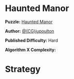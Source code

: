 # Haunted Manor

__Puzzle:__ [Haunted Manor](https://www.codingame.com/training/hard/haunted-manor)

__Author:__ [@(CG)jupoulton](https://www.codingame.com/profile/d39436e9a23b5060ed3efaf1c24b4ba8929551)

__Published Difficulty:__ Hard

__Algorithm X Complexity:__ 

# Strategy
